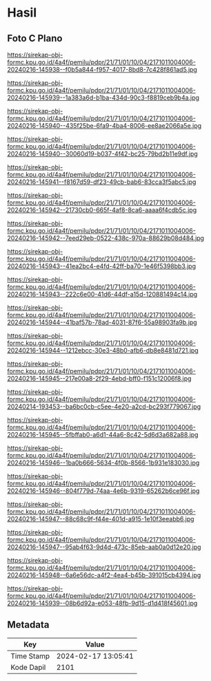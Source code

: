 # Hasil

## Foto C Plano

https://sirekap-obj-formc.kpu.go.id/4a4f/pemilu/pdpr/21/71/01/10/04/2171011004006-20240216-145938--f0b5a844-f957-4017-8bd8-7c428f861ad5.jpg

https://sirekap-obj-formc.kpu.go.id/4a4f/pemilu/pdpr/21/71/01/10/04/2171011004006-20240216-145939--1a383a6d-b1ba-434d-90c3-f8819ceb9b4a.jpg

https://sirekap-obj-formc.kpu.go.id/4a4f/pemilu/pdpr/21/71/01/10/04/2171011004006-20240216-145940--435f25be-6fa9-4ba4-8006-ee8ae2066a5e.jpg

https://sirekap-obj-formc.kpu.go.id/4a4f/pemilu/pdpr/21/71/01/10/04/2171011004006-20240216-145940--30060d19-b037-4f42-bc25-79bd2b11e9df.jpg

https://sirekap-obj-formc.kpu.go.id/4a4f/pemilu/pdpr/21/71/01/10/04/2171011004006-20240216-145941--f8167d59-df23-49cb-bab6-83cca3f5abc5.jpg

https://sirekap-obj-formc.kpu.go.id/4a4f/pemilu/pdpr/21/71/01/10/04/2171011004006-20240216-145942--21730cb0-665f-4af8-8ca6-aaaa6f4cdb5c.jpg

https://sirekap-obj-formc.kpu.go.id/4a4f/pemilu/pdpr/21/71/01/10/04/2171011004006-20240216-145942--7eed29eb-0522-438c-970a-88629b08d484.jpg

https://sirekap-obj-formc.kpu.go.id/4a4f/pemilu/pdpr/21/71/01/10/04/2171011004006-20240216-145943--41ea2bc4-e4fd-42ff-ba70-1e46f5398bb3.jpg

https://sirekap-obj-formc.kpu.go.id/4a4f/pemilu/pdpr/21/71/01/10/04/2171011004006-20240216-145943--222c6e00-41d6-44df-a15d-120881494c14.jpg

https://sirekap-obj-formc.kpu.go.id/4a4f/pemilu/pdpr/21/71/01/10/04/2171011004006-20240216-145944--41baf57b-78ad-4031-87f6-55a98903fa9b.jpg

https://sirekap-obj-formc.kpu.go.id/4a4f/pemilu/pdpr/21/71/01/10/04/2171011004006-20240216-145944--1212ebcc-30e3-48b0-afb6-db8e8481d721.jpg

https://sirekap-obj-formc.kpu.go.id/4a4f/pemilu/pdpr/21/71/01/10/04/2171011004006-20240216-145945--217e00a8-2f29-4ebd-bff0-f151c12006f8.jpg

https://sirekap-obj-formc.kpu.go.id/4a4f/pemilu/pdpr/21/71/01/10/04/2171011004006-20240214-193453--ba6bc0cb-c5ee-4e20-a2cd-bc293f779067.jpg

https://sirekap-obj-formc.kpu.go.id/4a4f/pemilu/pdpr/21/71/01/10/04/2171011004006-20240216-145945--5fbffab0-a6d1-44a6-8c42-5d6d3a682a88.jpg

https://sirekap-obj-formc.kpu.go.id/4a4f/pemilu/pdpr/21/71/01/10/04/2171011004006-20240216-145946--1ba0b666-5634-4f0b-8566-1b931e183030.jpg

https://sirekap-obj-formc.kpu.go.id/4a4f/pemilu/pdpr/21/71/01/10/04/2171011004006-20240216-145946--804f779d-74aa-4e6b-9319-65262b6ce96f.jpg

https://sirekap-obj-formc.kpu.go.id/4a4f/pemilu/pdpr/21/71/01/10/04/2171011004006-20240216-145947--88c68c9f-f44e-401d-a915-1e10f3eeabb6.jpg

https://sirekap-obj-formc.kpu.go.id/4a4f/pemilu/pdpr/21/71/01/10/04/2171011004006-20240216-145947--95ab4f63-9d4d-473c-85eb-aab0a0d12e20.jpg

https://sirekap-obj-formc.kpu.go.id/4a4f/pemilu/pdpr/21/71/01/10/04/2171011004006-20240216-145948--6a6e56dc-a4f2-4ea4-b45b-391015cb4394.jpg

https://sirekap-obj-formc.kpu.go.id/4a4f/pemilu/pdpr/21/71/01/10/04/2171011004006-20240216-145939--08b6d92a-e053-48fb-9d15-d1d418f45601.jpg


## Metadata

| Key        | Value               |
| ---------- | ------------------- |
| Time Stamp | 2024-02-17 13:05:41 |
| Kode Dapil | 2101                |



